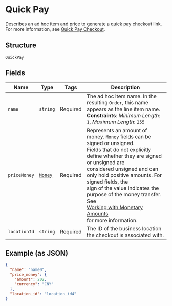 
# Quick Pay

Describes an ad hoc item and price to generate a quick pay checkout link.
For more information,
see [Quick Pay Checkout](https://developer.squareup.com/docs/checkout-api/quick-pay-checkout).

## Structure

`QuickPay`

## Fields

| Name | Type | Tags | Description |
|  --- | --- | --- | --- |
| `name` | `string` | Required | The ad hoc item name. In the resulting `Order`, this name appears as the line item name.<br>**Constraints**: *Minimum Length*: `1`, *Maximum Length*: `255` |
| `priceMoney` | [`Money`](../../doc/models/money.md) | Required | Represents an amount of money. `Money` fields can be signed or unsigned.<br>Fields that do not explicitly define whether they are signed or unsigned are<br>considered unsigned and can only hold positive amounts. For signed fields, the<br>sign of the value indicates the purpose of the money transfer. See<br>[Working with Monetary Amounts](https://developer.squareup.com/docs/build-basics/working-with-monetary-amounts)<br>for more information. |
| `locationId` | `string` | Required | The ID of the business location the checkout is associated with. |

## Example (as JSON)

```json
{
  "name": "name0",
  "price_money": {
    "amount": 202,
    "currency": "CNY"
  },
  "location_id": "location_id4"
}
```

